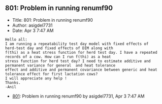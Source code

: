 ## 801: Problem in running renumf90

- Title: 801: Problem in running renumf90
- Author: asigdel7731
- Date: Apr 3 7:47 AM
```
Hello all:
I am running a repeatability test day model with fixed effects of herd-test day and fixed effects of DIM along with
f(thi) as a heat stress function for herd test day. I have a repeated records of a cow. How can I run f(thi) as a heat
stress function for herd test day? I need to estimate additive and permanent variance for general  and heat tolerance
effect and additive and permanent covariance between generic and heat tolerance effect for first lactation cows?
I will appreciate any help !
Thanks.
-Anil 

```

- [801](0801.md): Problem in running renumf90 by asigdel7731, Apr 3 7:47 AM
